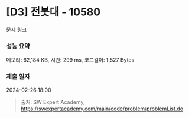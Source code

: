 # [D3] 전봇대 - 10580 

[문제 링크](https://swexpertacademy.com/main/code/problem/problemDetail.do?contestProbId=AXO8QBw6Qu4DFAXS) 

### 성능 요약

메모리: 62,184 KB, 시간: 299 ms, 코드길이: 1,527 Bytes

### 제출 일자

2024-02-26 18:00



> 출처: SW Expert Academy, https://swexpertacademy.com/main/code/problem/problemList.do